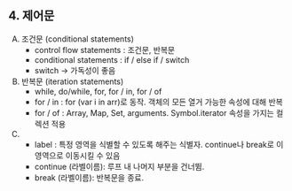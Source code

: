 <h2>4. 제어문</h2>

<ol type='A'>
    <li>조건문 (conditional statements)
        <ul type=square>
            <li>control flow statements : 조건문, 반복문</li>
            <li>conditional statements : if / else if / switch</li>
            <li>switch -> 가독성이 좋음</li>
        </ul>
    </li>
    <li>반복문 (iteration statements)
        <ul type=square>
            <li>while, do/while, for, for / in, for / of</li>
            <li>for / in : for (var i in arr)로 동작. 객체의 모든 열거 가능한 
                속성에 대해 반복</li>
            <li>for / of : Array, Map, Set, arguments. Symbol.iterator 
                속성을 가지는 컬렉션 적용</li>
        </ul>
    </li>
    <li>
        <ul type=square>
            <li>label : 특정 영역을 식별할 수 있도록 해주는 식별자. 
            continue나 break로 이 영역으로 이동시킬 수 있음</li>
            <li>continue (라벨이름): 루프 내 나머지 부분을 건너뜀. </li>
            <li>break (라벨이름): 반복문을 종료. </li>
        </ul>
    </li>
</ol>

